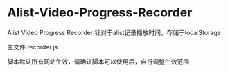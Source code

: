 # Alist-Video-Progress-Recorder
Alist Video Progress Recorder 针对于alist记录播放时间，存储于localStorage

主文件 recorder.js

脚本默认所有网站生效，请确认脚本可以使用后，自行调整生效范围
